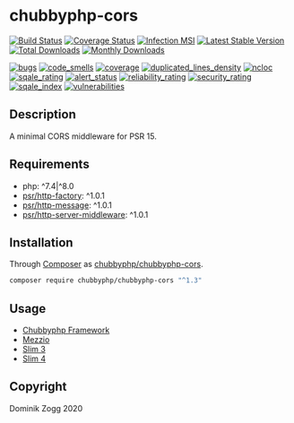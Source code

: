 # chubbyphp-cors

[![Build Status](https://api.travis-ci.org/chubbyphp/chubbyphp-cors.png?branch=master)](https://travis-ci.org/chubbyphp/chubbyphp-cors)
[![Coverage Status](https://coveralls.io/repos/github/chubbyphp/chubbyphp-cors/badge.svg?branch=master)](https://coveralls.io/github/chubbyphp/chubbyphp-cors?branch=master)
[![Infection MSI](https://badge.stryker-mutator.io/github.com/chubbyphp/chubbyphp-cors/master)](https://travis-ci.org/chubbyphp/chubbyphp-cors)
[![Latest Stable Version](https://poser.pugx.org/chubbyphp/chubbyphp-cors/v/stable.png)](https://packagist.org/packages/chubbyphp/chubbyphp-cors)
[![Total Downloads](https://poser.pugx.org/chubbyphp/chubbyphp-cors/downloads.png)](https://packagist.org/packages/chubbyphp/chubbyphp-cors)
[![Monthly Downloads](https://poser.pugx.org/chubbyphp/chubbyphp-cors/d/monthly)](https://packagist.org/packages/chubbyphp/chubbyphp-cors)

[![bugs](https://sonarcloud.io/api/project_badges/measure?project=chubbyphp_chubbyphp-cors&metric=bugs)](https://sonarcloud.io/dashboard?id=chubbyphp_chubbyphp-cors)
[![code_smells](https://sonarcloud.io/api/project_badges/measure?project=chubbyphp_chubbyphp-cors&metric=code_smells)](https://sonarcloud.io/dashboard?id=chubbyphp_chubbyphp-cors)
[![coverage](https://sonarcloud.io/api/project_badges/measure?project=chubbyphp_chubbyphp-cors&metric=coverage)](https://sonarcloud.io/dashboard?id=chubbyphp_chubbyphp-cors)
[![duplicated_lines_density](https://sonarcloud.io/api/project_badges/measure?project=chubbyphp_chubbyphp-cors&metric=duplicated_lines_density)](https://sonarcloud.io/dashboard?id=chubbyphp_chubbyphp-cors)
[![ncloc](https://sonarcloud.io/api/project_badges/measure?project=chubbyphp_chubbyphp-cors&metric=ncloc)](https://sonarcloud.io/dashboard?id=chubbyphp_chubbyphp-cors)
[![sqale_rating](https://sonarcloud.io/api/project_badges/measure?project=chubbyphp_chubbyphp-cors&metric=sqale_rating)](https://sonarcloud.io/dashboard?id=chubbyphp_chubbyphp-cors)
[![alert_status](https://sonarcloud.io/api/project_badges/measure?project=chubbyphp_chubbyphp-cors&metric=alert_status)](https://sonarcloud.io/dashboard?id=chubbyphp_chubbyphp-cors)
[![reliability_rating](https://sonarcloud.io/api/project_badges/measure?project=chubbyphp_chubbyphp-cors&metric=reliability_rating)](https://sonarcloud.io/dashboard?id=chubbyphp_chubbyphp-cors)
[![security_rating](https://sonarcloud.io/api/project_badges/measure?project=chubbyphp_chubbyphp-cors&metric=security_rating)](https://sonarcloud.io/dashboard?id=chubbyphp_chubbyphp-cors)
[![sqale_index](https://sonarcloud.io/api/project_badges/measure?project=chubbyphp_chubbyphp-cors&metric=sqale_index)](https://sonarcloud.io/dashboard?id=chubbyphp_chubbyphp-cors)
[![vulnerabilities](https://sonarcloud.io/api/project_badges/measure?project=chubbyphp_chubbyphp-cors&metric=vulnerabilities)](https://sonarcloud.io/dashboard?id=chubbyphp_chubbyphp-cors)


## Description

A minimal CORS middleware for PSR 15.

## Requirements

 * php: ^7.4|^8.0
 * [psr/http-factory][2]: ^1.0.1
 * [psr/http-message][3]: ^1.0.1
 * [psr/http-server-middleware][4]: ^1.0.1

## Installation

Through [Composer](http://getcomposer.org) as [chubbyphp/chubbyphp-cors][1].

```sh
composer require chubbyphp/chubbyphp-cors "^1.3"
```

## Usage

* [Chubbyphp Framework][10]
* [Mezzio][11]
* [Slim 3][12]
* [Slim 4][13]


## Copyright

Dominik Zogg 2020

[1]: https://packagist.org/packages/chubbyphp/chubbyphp-cors

[2]: https://packagist.org/packages/psr/http-factory
[3]: https://packagist.org/packages/psr/http-message
[4]: https://packagist.org/packages/psr/http-server-middleware

[10]: doc/ChubbyphpFramework.md
[11]: doc/Mezzio.md
[12]: doc/Slim3.md
[13]: doc/Slim4.md
